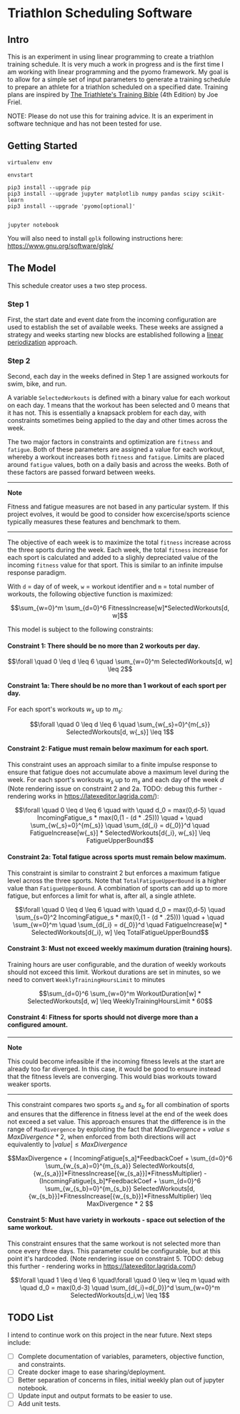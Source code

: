 # Triathlon Scheduling Software

## Intro

This is an experiment in using linear programming to create a triathlon training schedule. It is very much a work in progress and is the first time I am working with linear programming and the pyomo framework. My goal is to allow for a simple set of input parameters to generate a training schedule to prepare an athlete for a triathlon scheduled on a specified date. Training plans are inspired by [The Triathlete's Training Bible](https://www.amazon.com/Triathletes-Training-Bible-Worlds-Comprehensive/dp/1937715442) (4th Edition) by Joe Friel.

NOTE: Please do not use this for training advice. It is an experiment in software technique and has not been tested for use.

## Getting Started

```
virtualenv env

envstart

pip3 install --upgrade pip
pip3 install --upgrade jupyter matplotlib numpy pandas scipy scikit-learn
pip3 install --upgrade 'pyomo[optional]' 


jupyter notebook
```

You will also need to install `gplk` following instructions here: https://www.gnu.org/software/glpk/

## The Model

This schedule creator uses a two step process. 

### Step 1

First, the start date and event date from the incoming configuration are used to establish the set of available weeks. These weeks are assigned a strategy and weeks starting new blocks are established following a [linear periodization](https://en.wikipedia.org/wiki/Sports_periodization) approach.

### Step 2

Second, each day in the weeks defined in Step 1 are assigned workouts for swim, bike, and run.

A variable `SelectedWorkouts` is defined with a binary value for each workout on each day. 1 means that the workout has been selected and 0 means that it has not. This is essentially a knapsack problem for each day, with constraints sometimes being applied to the day and other times across the week.

The two major factors in constraints and optimization are `fitness` and `fatigue`. Both of these parameters are assigned a value for each workout, whereby a workout increases both `fitness` and `fatigue`. Limits are placed around `fatigue` values, both on a daily basis and across the weeks. Both of these factors are passed forward between weeks.

---
**Note**

Fitness and fatigue measures are not based in any particular system. If this project evolves, it would be good to consider how excercise/sports science typically measures these features and benchmark to them.

---

The objective of each week is to maximize the total `fitness` increase across the three sports during the week. Each week, the total `fitness` increase for each sport is calculated and added to a slighly depreciated value of the incoming `fitness` value for that sport. This is similar to an infinite impulse response paradigm.

With `d` = day of of week, `w` = workout identifier and `m` = total number of workouts, the following objective function is maximized:

$$\sum_{w=0}^m \sum_{d=0}^6 FitnessIncrease[w]*SelectedWorkouts[d, w]$$

This model is subject to the following constraints:

#### Constraint 1: There should be no more than 2 workouts per day.

$$\forall \quad 0 \leq d \leq 6 \quad \sum_{w=0}^m SelectedWorkouts[d, w] \leq 2$$

#### Constraint 1a: There should be no more than 1 workout of each sport per day. 

For each sport's workouts $w_s$ up to $m_s$:

$$\forall \quad 0 \leq d \leq 6 \quad \sum_{w{_s}=0}^{m{_s}} SelectedWorkouts[d, w{_s}] \leq 1$$

#### Constraint 2: Fatigue must remain below maximum for each sport.

This constraint uses an approach similar to a finite impulse response to ensure that fatigue does not accumulate above a maximum level during the week. For each sport's workouts $`w_s`$ up to $`m_s`$ and each day of the week $`d`$ (Note rendering issue on constraint 2 and 2a. TODO: debug this further - rendering works in https://latexeditor.lagrida.com/):

$$\forall \quad 0 \leq d \leq 6 \quad with \quad d_0 = max(0,d-5) \quad IncomingFatigue_s * max(0,(1 - (d * .25))) \quad + \quad  \sum_{w{_s}=0}^{m{_s}} \quad \sum_{d{_i} = d{_0}}^d \quad FatigueIncrease[w{_s}] * SelectedWorkouts[d{_i}, w{_s}]  \leq FatigueUpperBound$$

#### Constraint 2a: Total fatigue across sports must remain below maximum.

This constraint is similar to constraint 2 but enforces a maximum fatigue level across the three sports. Note that `TotalFatigueUpperBound` is a higher value than `FatigueUpperBound`. A combination of sports can add up to more fatigue, but enforces a limit for what is, after all, a single athlete.

$$\forall \quad 0 \leq d \leq 6 \quad with \quad d_0 = max(0,d-5) \quad \sum_{s=0}^2 IncomingFatigue_s * max(0,(1 - (d * .25))) \quad + \quad  \sum_{w=0}^m \quad \sum_{d{_i} = d{_0}}^d \quad FatigueIncrease[w] * SelectedWorkouts[d{_i}, w]  \leq TotalFatigueUpperBound$$

#### Constraint 3: Must not exceed weekly maximum duration (training hours).

Training hours are user configurable, and the duration of weekly workouts should not exceed this limit. Workout durations are set in minutes, so we need to convert `WeeklyTrainingHoursLimit` to minutes

$$\sum_{d=0}^6 \sum_{w=0}^m WorkoutDuration[w] * SelectedWorkouts[d, w] \leq WeeklyTrainingHoursLimit * 60$$

#### Constraint 4: Fitness for sports should not diverge more than a configured amount.

---
**Note** 

This could become infeasible if the incoming fitness levels at the start are already too far diverged.
In this case, it would be good to ensure instead that the fitness levels are converging. This would bias workouts toward weaker sports.

---

This constraint compares two sports $`s_a`$ and $`s_b`$ for all combination of sports and ensures that the difference in fitness level at the end of the week does not exceed a set value. This approach ensures that the difference is in the range of `MaxDivergence` by exploiting the fact that $MaxDivergence + value \leq MaxDivergence * 2$, when enforced from both directions will act equivalently to $|value| \leq MaxDivergence$

$$MaxDivergence + ( IncomingFatigue[s_a]*FeedbackCoef + \sum_{d=0}^6 \sum_{w_{s_a}=0}^{m_{s_a}} SelectedWorkouts[d,{w_{s_a}}]*FitnessIncrease[{w_{s_a}}]*FitnessMultiplier) - (IncomingFatigue[s_b]*FeedbackCoef + \sum_{d=0}^6 \sum_{w_{s_b}=0}^{m_{s_b}} SelectedWorkouts[d,{w_{s_b}}]*FitnessIncrease[{w_{s_b}}]*FitnessMultiplier) \leq  MaxDivergence * 2 $$

#### Constraint 5: Must have variety in workouts - space out selection of the same workout.
 
This constraint ensures that the same workout is not selected more than once every three days. This parameter could be configurable, but at this point it's hardcoded. (Note rendering issue on constraint 5. TODO: debug this further - rendering works in https://latexeditor.lagrida.com/)

$$\forall \quad 1 \leq d \leq 6  \quad\forall \quad 0 \leq w \leq m  \quad with \quad d_0 = max(0,d-3) \quad \sum_{d{_i}=d{_0}}^d \sum_{w=0}^m SelectedWorkouts[d_i,w] \leq 1$$



## TODO List

I intend to continue work on this project in the near future. Next steps include:
- [ ] Complete documentation of variables, parameters, objective function, and constraints.
- [ ] Create docker image to ease sharing/deployment.
- [ ] Better separation of concerns in files, initial weekly plan out of jupyter notebook.
- [ ] Update input and output formats to be easier to use.
- [ ] Add unit tests.